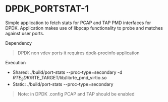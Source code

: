 # DPDK_PORTSTAT-1
Simple application to fetch stats for PCAP and TAP PMD interfaces for DPDK.
Application makes use of libpcap functionality to probe and matches against user ports.

Dependency
> DPDK non vdev ports it requires dpdk-procinfo application

Execution  
- Shared: ./build/port-stats --proc-type=secondary -d $RTE_SDK/$RTE_TARGET/lib/librte_pmd_virtio.so
- Static: ./build/port-stats --proc-type=secondary

>Note: in DPDK .config PCAP and TAP should be enabled
